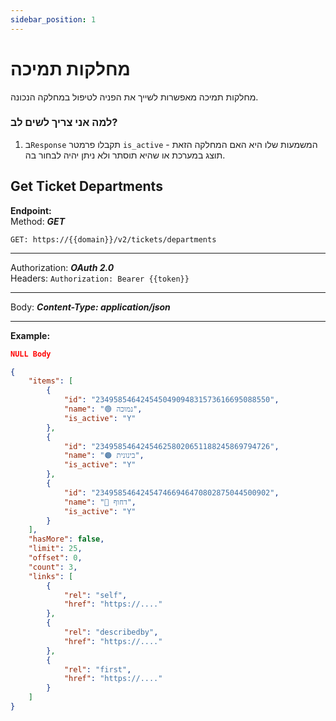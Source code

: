 ```yaml
---
sidebar_position: 1
---
```


# מחלקות תמיכה
מחלקות תמיכה מאפשרות לשייך את הפניה לטיפול במחלקה הנכונה.

### למה אני צריך לשים לב?
1. ב``Response`` תקבלו פרמטר ``is_active`` - המשמעות שלו היא האם המחלקה הזאת תוצג במערכת או שהיא תוסתר ולא ניתן יהיה לבחור בה.


<div class="api-docs api-sec">

## Get Ticket Departments

**Endpoint:**  
Method: ***GET***
<div class="end-point"><code>GET: https://&#123;&#123;domain&#125;&#125;/v2/tickets/departments</code></div>

***
Authorization: ***OAuth 2.0***  
Headers: ``Authorization: Bearer {{token}}``
***
Body: ***Content-Type: application/json***

***
**Example:**
```json title="Request - Status Code: 200 OK"
NULL Body
```

```json title="Response"
{
    "items": [
        {
            "id": "234958546424545049094831573616695088550",
            "name": "🟢 נמוכה",
            "is_active": "Y"
        },
        {
            "id": "234958546424546258020651188245869794726",
            "name": "🟠 בינונית",
            "is_active": "Y"
        },
        {
            "id": "234958546424547466946470802875044500902",
            "name": "🔴 דחוף",
            "is_active": "Y"
        }
    ],
    "hasMore": false,
    "limit": 25,
    "offset": 0,
    "count": 3,
    "links": [
        {
            "rel": "self",
            "href": "https://...."
        },
        {
            "rel": "describedby",
            "href": "https://...."
        },
        {
            "rel": "first",
            "href": "https://...."
        }
    ]
}
```
</div>